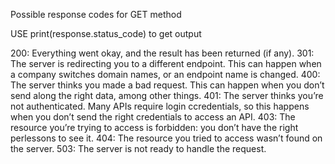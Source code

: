 Possible response codes for GET method

USE print(response.status_code) to get output

200: Everything went okay, and the result has been returned (if any).
301: The server is redirecting you to a different endpoint. This can happen when a company switches domain names, or an endpoint name is changed.
400: The server thinks you made a bad request. This can happen when you don’t send along the right data, among other things.
401: The server thinks you’re not authenticated. Many APIs require login ccredentials, so this happens when you don’t send the right credentials to access an API.
403: The resource you’re trying to access is forbidden: you don’t have the right perlessons to see it.
404: The resource you tried to access wasn’t found on the server.
503: The server is not ready to handle the request.